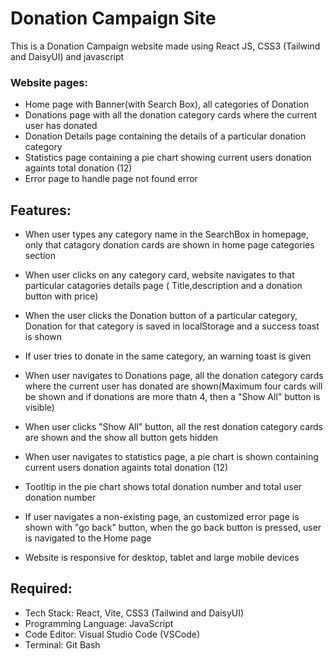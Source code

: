 # Donation Campaign Site

This is a Donation Campaign website made using React JS, CSS3 (Tailwind and DaisyUI) and javascript

### Website pages:

- Home page with Banner(with Search Box), all categories of Donation
- Donations page with all the donation category cards where the current user has donated
- Donation Details page containing the details of a particular donation category
- Statistics page containing a pie chart showing current users donation againts total donation (12)
- Error page to handle page not found error

## Features:

- When user types any category name in the SearchBox in homepage, only that catagory donation cards are shown in home page categories section

- When user clicks on any category card, website navigates to that particular catagories details page ( Title,description and a donation button with price)

- When the user clicks the Donation button of a particular category, Donation for that category is saved in localStorage and a success toast is shown
- If user tries to donate in the same category, an warning toast is given
- When user navigates to Donations page, all the donation category cards where the current user has donated are shown(Maximum four cards will be shown and if donations are more thatn 4, then a "Show All" button is visible)
- When user clicks "Show All" button, all the rest donation category cards are shown and the show all button gets hidden
- When user navigates to statistics page, a pie chart is shown containing current users donation againts total donation (12)
- Tootltip in the pie chart shows total donation number and total user donation number
- If user navigates a non-existing page, an customized error page is shown with "go back" button, when the go back button is pressed, user is navigated to the Home page
- Website is responsive for desktop, tablet and large mobile devices

## Required:
- Tech Stack: React, Vite, CSS3 (Tailwind and DaisyUI)
- Programming Language: JavaScript
- Code Editor: Visual Studio Code (VSCode)
- Terminal: Git Bash
